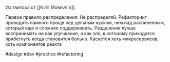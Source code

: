 Из твитора от [[Kirill Mokevnin]].

Первое правило распределения: Не распределяй. Рефакторинг проводить намного проще над цельным куском, чем над распиленным, который еще и сложнее поддерживать. Разделение лучше воспринимать не как улучшение, а как зло, к которому приходится прибегнуть когда становится больно. Касается хоть микросервисов, хоть компонентов реакта

#design #dev #practice #refactoring
